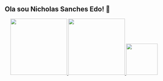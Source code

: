 ## Ola sou Nicholas Sanches Edo! 👋

<p align="center">

<!-- GitHub Stats -->
<a href="https://github.com/nick4o4o">
  <img height="180" src="https://github-readme-stats.vercel.app/api?username=nick4o4o&show_icons=true&count_private=true&include_all_commits=true&theme=radical" />
</a>

<!-- Top Languages -->
<a href="https://github.com/nick4o4o">
  <img height="180" src="https://github-readme-stats.vercel.app/api/top-langs/?username=nick4o4o&layout=compact&theme=radical&langs_count=3" />
</a>

<!-- GitHub Streak (opcional) -->
<a href="https://github.com/nick4o4o">
  <img src="https://github-readme-streak-stats.herokuapp.com/?user=nick4o4o&theme=radical&hide_border=false" height="100"/>
</a>

</p>



